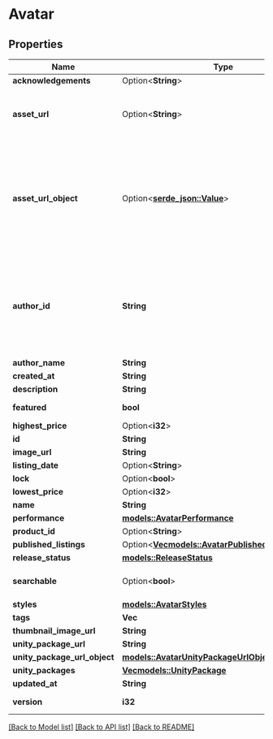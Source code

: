 # Avatar

## Properties

Name | Type | Description | Notes
------------ | ------------- | ------------- | -------------
**acknowledgements** | Option<**String**> |  | [optional]
**asset_url** | Option<**String**> | Not present from general search `/avatars`, only on specific requests `/avatars/{avatarId}`. | [optional]
**asset_url_object** | Option<[**serde_json::Value**](.md)> | Not present from general search `/avatars`, only on specific requests `/avatars/{avatarId}`. **Deprecation:** `Object` has unknown usage/fields, and is always empty. Use normal `Url` field instead. | [optional]
**author_id** | **String** | A users unique ID, usually in the form of `usr_c1644b5b-3ca4-45b4-97c6-a2a0de70d469`. Legacy players can have old IDs in the form of `8JoV9XEdpo`. The ID can never be changed. | 
**author_name** | **String** |  | 
**created_at** | **String** |  | 
**description** | **String** |  | 
**featured** | **bool** |  | [default to false]
**highest_price** | Option<**i32**> |  | [optional]
**id** | **String** |  | 
**image_url** | **String** |  | 
**listing_date** | Option<**String**> |  | 
**lock** | Option<**bool**> |  | [optional]
**lowest_price** | Option<**i32**> |  | [optional]
**name** | **String** |  | 
**performance** | [**models::AvatarPerformance**](Avatar_performance.md) |  | 
**product_id** | Option<**String**> |  | [optional]
**published_listings** | Option<[**Vec<models::AvatarPublishedListingsInner>**](Avatar_publishedListings_inner.md)> |  | [optional]
**release_status** | [**models::ReleaseStatus**](ReleaseStatus.md) |  | 
**searchable** | Option<**bool**> |  | [optional][default to false]
**styles** | [**models::AvatarStyles**](Avatar_styles.md) |  | 
**tags** | **Vec<String>** |   | 
**thumbnail_image_url** | **String** |  | 
**unity_package_url** | **String** |  | 
**unity_package_url_object** | [**models::AvatarUnityPackageUrlObject**](Avatar_unityPackageUrlObject.md) |  | 
**unity_packages** | [**Vec<models::UnityPackage>**](UnityPackage.md) |  | 
**updated_at** | **String** |  | 
**version** | **i32** |  | [default to 0]

[[Back to Model list]](../README.md#documentation-for-models) [[Back to API list]](../README.md#documentation-for-api-endpoints) [[Back to README]](../README.md)


